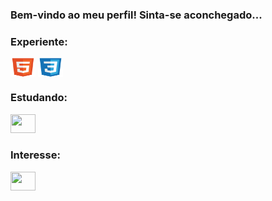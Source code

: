 ### Bem-vindo ao meu perfil! Sinta-se aconchegado...

<div style="display: inline_block">
  <h3>Experiente:</h3>
<img align="center" alt="Rafa-HTML" height="30" width="40" src="https://raw.githubusercontent.com/devicons/devicon/master/icons/html5/html5-original.svg">
<img align="center" alt="Rafa-CSS" height="30" width="40" src="https://raw.githubusercontent.com/devicons/devicon/master/icons/css3/css3-original.svg">
</div>


 <h3>Estudando:</h3>
<img height="30" width="40" src="https://cdn.jsdelivr.net/gh/devicons/devicon/icons/c/c-plain.svg" />


 <h3>Interesse:</h3>
<img  height="30" width="40" src="https://cdn.jsdelivr.net/gh/devicons/devicon/icons/swift/swift-original.svg" />




